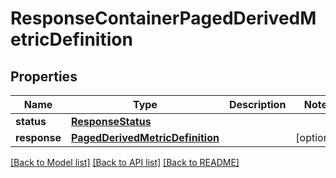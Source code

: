 # ResponseContainerPagedDerivedMetricDefinition

## Properties
Name | Type | Description | Notes
------------ | ------------- | ------------- | -------------
**status** | [**ResponseStatus**](ResponseStatus.md) |  | 
**response** | [**PagedDerivedMetricDefinition**](PagedDerivedMetricDefinition.md) |  | [optional] 

[[Back to Model list]](../README.md#documentation-for-models) [[Back to API list]](../README.md#documentation-for-api-endpoints) [[Back to README]](../README.md)


